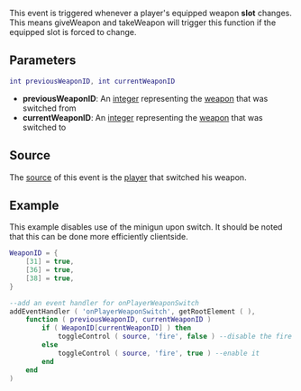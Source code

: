 This event is triggered whenever a player's equipped weapon **slot** changes. This means giveWeapon and takeWeapon will trigger this function if the equipped slot is forced to change.

Parameters
----------

``` lua
int previousWeaponID, int currentWeaponID
```

-   **previousWeaponID**: An [integer](/docs/int.md "wikilink") representing the [weapon](/weapons.md "wikilink") that was switched from
-   **currentWeaponID**: An [integer](/docs/int.md "wikilink") representing the [weapon](/weapons.md "wikilink") that was switched to

Source
------

The [source](/docs/event_system#Event_source.md "wikilink") of this event is the [player](/player.md "wikilink") that switched his weapon.

Example
-------

This example disables use of the minigun upon switch. It should be noted that this can be done more efficiently clientside.

``` lua
WeaponID = {
    [31] = true,
    [36] = true,
    [38] = true,
}

--add an event handler for onPlayerWeaponSwitch
addEventHandler ( 'onPlayerWeaponSwitch', getRootElement ( ),
    function ( previousWeaponID, currentWeaponID )
        if ( WeaponID[currentWeaponID] ) then
            toggleControl ( source, 'fire', false ) --disable the fire button
        else
            toggleControl ( source, 'fire', true ) --enable it
        end
    end
)
```
